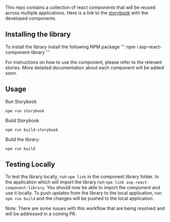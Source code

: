 This repo contains a collection of react components that will be reused across multiple applications. Here is a link to the [storybook](https://vishalpalaniappan.github.io/asp-ui-component-library/) with the developed components.

## Installing the library

To install the library install the following NPM package
'''
npm i asp-react-component-library
'''

For instructions on how to use the component, please refer to the relevant stories. More detailed documentation about each component will be added soon.

## Usage

Run Storybook
```
npm run storybook
```

Build Storybook
```
npm run build-storybook
```

Build the library:
```
npm run build
```

## Testing Locally

To test the library locally, run `npm link` in the component library folder. In the application which will import the library run `npm link asp-react-component-library`. You should now be able to import the component and use it locally. To push updates from the library to the local
application, run `npm run build` and the changes will be pushed to the local application.

Note: There are some issues with this workflow that are being resolved and will be addressed in a coming PR.


